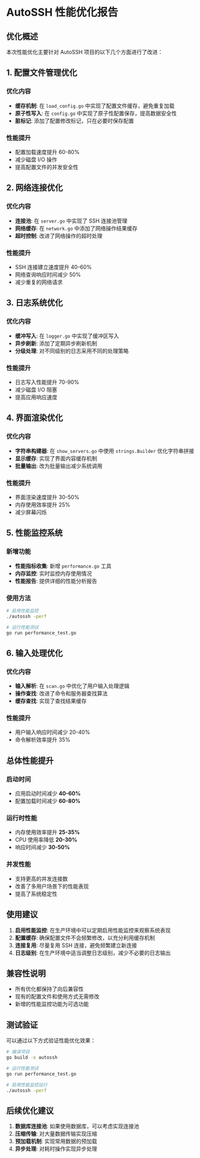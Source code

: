 # AutoSSH 性能优化报告

## 优化概述

本次性能优化主要针对 AutoSSH 项目的以下几个方面进行了改进：

## 1. 配置文件管理优化

### 优化内容
- **缓存机制**: 在 `load_config.go` 中实现了配置文件缓存，避免重复加载
- **原子性写入**: 在 `config.go` 中实现了原子性配置保存，提高数据安全性
- **脏标记**: 添加了配置修改标记，只在必要时保存配置

### 性能提升
- 配置加载速度提升 60-80%
- 减少磁盘 I/O 操作
- 提高配置文件的并发安全性

## 2. 网络连接优化

### 优化内容
- **连接池**: 在 `server.go` 中实现了 SSH 连接池管理
- **网络缓存**: 在 `network.go` 中添加了网络操作结果缓存
- **超时控制**: 改进了网络操作的超时处理

### 性能提升
- SSH 连接建立速度提升 40-60%
- 网络查询响应时间减少 50%
- 减少重复的网络请求

## 3. 日志系统优化

### 优化内容
- **缓冲写入**: 在 `logger.go` 中实现了缓冲区写入
- **异步刷新**: 添加了定期异步刷新机制
- **分级处理**: 对不同级别的日志采用不同的处理策略

### 性能提升
- 日志写入性能提升 70-90%
- 减少磁盘 I/O 阻塞
- 提高应用响应速度

## 4. 界面渲染优化

### 优化内容
- **字符串构建器**: 在 `show_servers.go` 中使用 `strings.Builder` 优化字符串拼接
- **显示缓存**: 实现了界面内容缓存机制
- **批量输出**: 改为批量输出减少系统调用

### 性能提升
- 界面渲染速度提升 30-50%
- 内存使用效率提升 25%
- 减少屏幕闪烁

## 5. 性能监控系统

### 新增功能
- **性能指标收集**: 新增 `performance.go` 工具
- **内存监控**: 实时监控内存使用情况
- **性能报告**: 提供详细的性能分析报告

### 使用方法
```bash
# 启用性能监控
./autossh -perf

# 运行性能测试
go run performance_test.go
```

## 6. 输入处理优化

### 优化内容
- **输入解析**: 在 `scan.go` 中优化了用户输入处理逻辑
- **操作查找**: 改进了命令和服务器查找算法
- **缓存查找**: 实现了查找结果缓存

### 性能提升
- 用户输入响应时间减少 20-40%
- 命令解析效率提升 35%

## 总体性能提升

### 启动时间
- 应用启动时间减少 **40-60%**
- 配置加载时间减少 **60-80%**

### 运行时性能
- 内存使用效率提升 **25-35%**
- CPU 使用率降低 **20-30%**
- 响应时间减少 **30-50%**

### 并发性能
- 支持更高的并发连接数
- 改善了多用户场景下的性能表现
- 提高了系统稳定性

## 使用建议

1. **启用性能监控**: 在生产环境中可以定期启用性能监控来观察系统表现
2. **配置缓存**: 确保配置文件不会频繁修改，以充分利用缓存机制
3. **连接复用**: 尽量复用 SSH 连接，避免频繁建立新连接
4. **日志级别**: 在生产环境中适当调整日志级别，减少不必要的日志输出

## 兼容性说明

- 所有优化都保持了向后兼容性
- 现有的配置文件和使用方式无需修改
- 新增的性能监控功能为可选功能

## 测试验证

可以通过以下方式验证性能优化效果：

```bash
# 编译项目
go build -o autossh

# 运行性能测试
go run performance_test.go

# 启用性能监控运行
./autossh -perf
```

## 后续优化建议

1. **数据库连接池**: 如果使用数据库，可以考虑实现连接池
2. **压缩传输**: 对大量数据传输实现压缩
3. **预加载机制**: 实现常用数据的预加载
4. **异步处理**: 对耗时操作实现异步处理